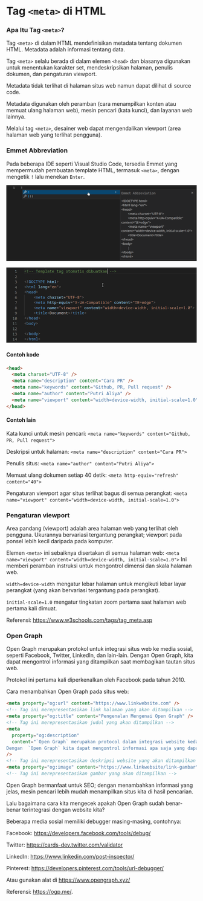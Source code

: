 # Tag `<meta>` di HTML

### Apa Itu Tag `<meta>`?

Tag `<meta>` di dalam HTML mendefinisikan metadata tentang dokumen HTML. Metadata adalah informasi tentang data.

Tag `<meta>` selalu berada di dalam elemen `<head>` dan biasanya digunakan untuk menentukan karakter set, mendeskripsikan halaman, penulis dokumen, dan pengaturan viewport.

Metadata tidak terlihat di halaman situs web namun dapat dilihat di source code.

Metadata digunakan oleh peramban (cara menampilkan konten atau memuat ulang halaman web), mesin pencari (kata kunci), dan layanan web lainnya.

Melalui tag `<meta>`, desainer web dapat mengendalikan viewport (area halaman web yang terlihat pengguna).

### Emmet Abbreviation

Pada beberapa IDE seperti Visual Studio Code, tersedia Emmet yang mempermudah pembuatan template HTML, termasuk `<meta>`, dengan mengetik `!` lalu menekan `Enter`.

![preview](./img/emmet.png)

![emmetoutput](./img/output-emmet.png)

#### Contoh kode

```html
<head>
  <meta charset="UTF-8" />
  <meta name="description" content="Cara PR" />
  <meta name="keywords" content="Github, PR, Pull request" />
  <meta name="author" content="Putri Aliya" />
  <meta name="viewport" content="width=device-width, initial-scale=1.0" />
</head>
```

#### Contoh lain

Kata kunci untuk mesin pencari:
`<meta name="keywords" content="Github, PR, Pull request">`

Deskripsi untuk halaman:
`<meta name="description" content="Cara PR">`

Penulis situs:
`<meta name="author" content="Putri Aliya">`

Memuat ulang dokumen setiap 40 detik:
`<meta http-equiv="refresh" content="40">`

Pengaturan viewport agar situs terlihat bagus di semua perangkat:
`<meta name="viewport" content="width=device-width, initial-scale=1.0">`

### Pengaturan viewport

Area pandang (viewport) adalah area halaman web yang terlihat oleh pengguna. Ukurannya bervariasi tergantung perangkat; viewport pada ponsel lebih kecil daripada pada komputer.

Elemen `<meta>` ini sebaiknya disertakan di semua halaman web:
`<meta name="viewport" content="width=device-width, initial-scale=1.0">`
Ini memberi peramban instruksi untuk mengontrol dimensi dan skala halaman web.

`width=device-width` mengatur lebar halaman untuk mengikuti lebar layar perangkat (yang akan bervariasi tergantung pada perangkat).

`initial-scale=1.0` mengatur tingkatan zoom pertama saat halaman web pertama kali dimuat.

Referensi: https://www.w3schools.com/tags/tag_meta.asp

### Open Graph

Open Graph merupakan protokol untuk integrasi situs web ke media sosial, seperti Facebook, Twitter, LinkedIn, dan lain-lain. Dengan Open Graph, kita dapat mengontrol informasi yang ditampilkan saat membagikan tautan situs web.

Protokol ini pertama kali diperkenalkan oleh Facebook pada tahun 2010.

Cara menambahkan Open Graph pada situs web:

```html
<meta property="og:url" content="https://www.linkwebsite.com" />
<!-- Tag ini merepresentasikan link halaman yang akan ditampilkan -->
<meta property="og:title" content="Pengenalan Mengenai Open Graph" />
<!-- Tag ini merepresentasikan judul yang akan ditampilkan -->
<meta
  property="og:description"
  content="`Open Graph` merupakan protocol dalam integrasi website kedalam sosial media, seperti Facebook, Twitter, LinkedIn, dll.
Dengan  `Open Graph` kita dapat mengontrol informasi apa saja yang dapat ditampilkan pada sosial media ketika kita membagikan link website kita."
/>
<!-- Tag ini merepresentasikan deskripsi website yang akan ditampilkan -->
<meta property="og:image" content="https://www.linkwebsite/link-gambar" />
<!-- Tag ini merepresentasikan gambar yang akan ditampilkan -->
```

Open Graph bermanfaat untuk SEO; dengan menambahkan informasi yang jelas, mesin pencari lebih mudah menampilkan situs kita di hasil pencarian.

Lalu bagaimana cara kita mengecek apakah Open Graph sudah benar-benar terintegrasi dengan website kita?

Beberapa media sosial memiliki debugger masing-masing, contohnya:

Facebook: https://developers.facebook.com/tools/debug/

Twitter: https://cards-dev.twitter.com/validator

LinkedIn: https://www.linkedin.com/post-inspector/

Pinterest: https://developers.pinterest.com/tools/url-debugger/

Atau gunakan alat di https://www.opengraph.xyz/

Referensi: https://ogp.me/.
